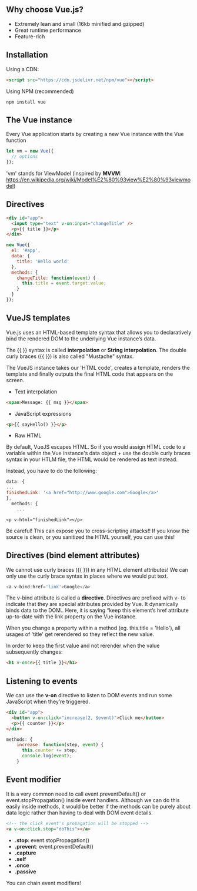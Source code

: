 ## Why choose Vue.js?

- Extremely lean and small (16kb minified and gzipped)
- Great runtime performance
- Feature-rich

## Installation

Using a CDN:

```html
<script src="https://cdn.jsdelivr.net/npm/vue"></script>
```

Using NPM (recommended)

```
npm install vue
```

## The Vue instance

Every Vue application starts by creating a new Vue instance with the Vue function

```js
let vm = new Vue({
  // options
});
```

'vm' stands for ViewModel (inspired by **MVVM**: https://en.wikipedia.org/wiki/Model%E2%80%93view%E2%80%93viewmodel)

## Directives

```html
<div id="app">
  <input type="text" v-on:input="changeTitle" />
  <p>{{ title }}</p>
</div>
```

```js
new Vue({
  el: '#app',
  data: {
    title: 'Hello world'
  },
  methods: {
    changeTitle: function(event) {
      this.title = event.target.value;
    }
  }
});
```

## VueJS templates

Vue.js uses an HTML-based template syntax that allows you to declaratively bind the rendered DOM to the underlying Vue instance’s data.

The {{ }} syntax is called **interpolation** or **String interpolation**.
The double curly braces ({{ }}) is also called "Mustache" syntax.

The VueJS instance takes our 'HTML code', creates a template, renders the template and finally outputs the final HTML code that appears on the screen.

- Text interpolation

```html
<span>Message: {{ msg }}</span>
```

- JavaScript expressions

```html
<p>{{ sayHello() }}</p>
```

- Raw HTML

By default, VueJS escapes HTML.
So if you would assign HTML code to a variable within the Vue instance's data object + use the double curly braces syntax in your HTLM file, the HTML would be rendered as text instead.

Instead, you have to do the following:

```js
data: {
...
finishedLink: '<a href="http://www.google.com">Google</a>'
},
  methods: {
    ...
```

```
<p v-html="finishedLink"></p>
```

Be careful! This can expose you to cross-scripting attacks!!
If you know the source is clean, or you sanitized the HTML yourself, you can use this!

## Directives (bind element attributes)

We cannot use curly braces ({{ }}) in any HTML element attributes!
We can only use the curly brace syntax in places where we would put text.

```js
<a v-bind:href='link'>Google</a>
```

The v-bind attribute is called a **directive**. Directives are prefixed with v- to indicate that they are special attributes provided by Vue. It dynamically binds data to the DOM.. Here, it is saying “keep this element’s href attribute up-to-date with the link property on the Vue instance.

When you change a property within a method (eg. this.title = 'Hello'), all usages of 'title' get rerendered so they reflect the new value.

In order to keep the first value and not rerender when the value subsequently changes:

```html
<h1 v-once>{{ title }}</h1>
```

## Listening to events

We can use the **v-on** directive to listen to DOM events and run some JavaScript when they’re triggered.

```html
<div id="app">
  <button v-on:click="increase(2, $event)">Click me</button>
  <p>{{ counter }}</p>
</div>
```

```js
methods: {
    increase: function(step, event) {
      this.counter += step;
      console.log(event);
    }
```

## Event modifier

It is a very common need to call event.preventDefault() or event.stopPropagation() inside event handlers. Although we can do this easily inside methods, it would be better if the methods can be purely about data logic rather than having to deal with DOM event details.

```html
<!-- the click event's propagation will be stopped -->
<a v-on:click.stop="doThis"></a>
```

- **.stop**: event.stopPropagation()
- **.prevent**: event.preventDefault()
- **.capture**
- **.self**
- **.once**
- **.passive**

You can chain event modifiers!
